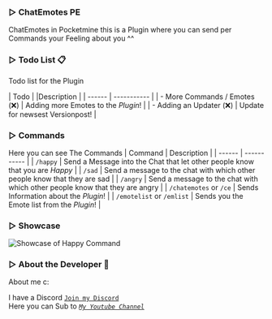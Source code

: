 ### ▷ ChatEmotes PE

ChatEmotes in Pocketmine
this is a Plugin where you can send per Commands your Feeling about you ^^


### ▷ Todo List 📋
Todo list for the Plugin 

| Todo | |Description |
| ------ | ----------- |
| - More Commands / Emotes (❌) | Adding more Emotes to the *Plugin*! |
| - Adding an Updater (❌) | Update for newsest Versionpost! |



### ▷ Commands
 Here you can see The Commands
| Command | Description |
| ------ | ----------- |
| ``/happy``   | Send a Message into the Chat that let other people know that you are *Happy* |
| ``/sad`` | Send a message to the chat with which other people know that they are sad |
| ``/angry``    | Send a message to the chat with which other people know that they are angry |
| ``/chatemotes`` or ``/ce`` | Sends Information about the *Plugin*! |
| ``/emotelist`` or ``/emlist`` | Sends you the Emote list from the *Plugin*! |

### ▷ Showcase

![Showcase of Happy Command](https://github.com/byNoahLP/ChatEmotes-PE/blob/main/Showcase.png)

### ▷ About the Developer 🤖

About me c:

I have a Discord [``Join my Discord``](https://red.serverfarmer.at/discord "Join overhere ^^")<br>
Here you can Sub to [*``My Youtube Channel``*](https://red.serverfarmer.at/youtube "Sub to Me ^^")

